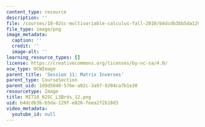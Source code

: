 ```yaml
---
content_type: resource
description: ''
file: /courses/18-02sc-multivariable-calculus-fall-2010/b4dcdb3bb5da129fe826feea2f2b18d3_MIT18_02SC_L3Brds_12.png
file_type: image/png
image_metadata:
  caption: ''
  credit: ''
  image-alt: ''
learning_resource_types: []
license: https://creativecommons.org/licenses/by-nc-sa/4.0/
ocw_type: OCWImage
parent_title: 'Session 11: Matrix Inverses'
parent_type: CourseSection
parent_uid: 1d9d5040-576e-a02c-3a97-9204ca7b1e30
resourcetype: Image
title: MIT18_02SC_L3Brds_12.png
uid: b4dcdb3b-b5da-129f-e826-feea2f2b18d3
video_metadata:
  youtube_id: null
---
```

